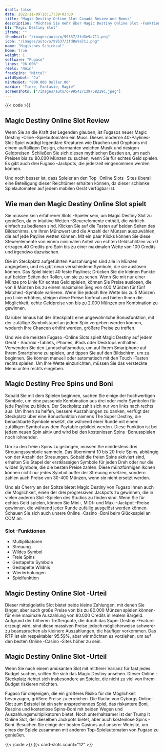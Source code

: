 ```yaml
---
draft: false
date: 2022-11-09T16:17:38+03:00
title: "Magic Destiny Online Slot Canada Review und Bonus"
description: "Möchten Sie mehr über Magic Destiny Online Slot -Funktionen und -auszahlungen erfahren? Wir bei unabhängig Slot -Spielen überprüften und bieten hier kostenloses Spiel!"
h1: "Magic Destiny Slot"
iframe: ""
thumbnail: "/images/auto/o/99537/3fd8e9a711.png"
icon: "/images/auto/o/99537/3fd8e9a711.png"
name: "Magisches Schicksal"
home: true
weight: 1
software: "Fugaso"
lines: "96.00%"
reels: "Nein"
freeSpins: "Mittel"
wildSymbol: "Ja"
minMaxBet: "800.000 Dollar.00"
maxWin: "Tiere, Fantasie, Magie"
screenshots: ["/images/auto/o/99542/139758219c.jpeg"]
---
```


{{< code >}}<h2>Magic Destiny Online Slot Review</h2><p>Wenn Sie an die Kraft der Legenden glauben, ist Fugasos neuer Magic Destiny -Oline -Spielautomaten ein Muss. Dieses moderne 40-Paylines-Slot-Spiel würdigt legendäre Kreaturen wie Drachen und Gryphons mit einem auffälligen Design, charmanten weichen Musik und riesigen Geldpreisen. Schließen Sie sich diesen mythischen Bestien an, um nach Preisen bis zu 80.000 Münzen zu suchen, wenn Sie für echtes Geld spielen. Es gibt auch drei Fugaso -Jackpots, die jederzeit eingenommen werden können.</p><p>Und noch besser ist, dass Spieler an den Top -Online Slots -Sites überall eine Beteiligung dieser Reichtümer erhalten können, da dieser schlanke Spielautomaten auf jedem mobilen Gerät verfügbar ist.</p><h2>Wie man den Magic Destiny Online Slot spielt</h2><p>Sie müssen kein erfahrener Slots -Spieler sein, um Magic Destiny Slot zu genießen, da er intuitive Wetten -Steuerelemente enthält, die wirklich einfach zu bedienen sind. Klicken Sie auf die Tasten auf beiden Seiten des Bildschirms, um Ihren Münzwert und die Anzahl der Münzen auszuwählen, die auf jede Payline wetten können. Mit ein paar Klicks können Sie diese Steuerelemente von einem minimalen Anteil von echten Geldschlitzen von 0 ertragen.40 Credits pro Spin bis zu einer maximalen Wette von 100 Credits und irgendwo dazwischen.</p><p>Die im Steckplatz aufgeführten Auszahlungen sind alle in Münzen angegeben, und es gibt neun verschiedene Symbole, die sie auslösen können. Das Spiel bietet 40 feste Paylines; Drücken Sie die kleinen Punkte auf beiden Seiten der Rollen, um sie zu sehen. Wenn Sie mit nur einer Münze pro Linie für echtes Geld spielen, können Sie Preise auslösen, die von 8 Münzen bis zu einem maximalen Sieg von 400 Münzen für fünf Matched -Symbole variieren. Wenn Sie jedoch Ihre Wette bis zu 5 Münzen pro Linie erhöhen, steigen diese Preise fünfmal und bieten Ihnen die Möglichkeit, echte Geldpreise von bis zu 2.000 Münzen pro Kombination zu gewinnen.</p><p>Darüber hinaus hat der Steckplatz eine ungewöhnliche Bonusfunktion, mit der zufällige Symbolstapel an jedem Spin vergeben werden können, wodurch Ihre Chancen erhöht werden, größere Preise zu treffen.</p><p>Und wie die meisten Fugaso -Online Slots spielt Magic Destiny auf jedem Gerät - Android -Tablets, iPhones, iPads oder Desktops enthalten. Verwenden Sie den Landschaftsmodus, um auf Ihrem Smartphone auf Ihrem Smartphone zu spielen, und tippen Sie auf den Bildschirm, um zu beginnen. Sie können manuell oder automatisch mit den Touch -Tasten rechts spielen. Um Ihre Wette einzurichten, müssen Sie das versteckte Menü unten rechts eingeben.</p><h2>Magic Destiny Free Spins und Boni</h2><p>Sobald Sie mit dem Spielen beginnen, suchen Sie einige der hochwertigen Symbole, um eine passende Kombination aus drei oder mehr Symbolen für jede Payline zu bilden. Der Steckplatz zahlt sich nur von links nach rechts aus. Um Ihnen zu helfen, bessere Auszahlungen zu banken, verfügt der Steckplatz über eine Bonusfunktion namens The Super Destiny, die benachbarte Symbole ersetzt, die während einer Runde mit einem zufälligen Symbol aus dem Paytable gebildet werden. Diese Funktion ist bei jedem neuen Spin aktiv und wird bei den kostenlosen Spins -Bonusspielen noch lohnender.</p><p>Um zu den freien Spins zu gelangen, müssen Sie mindestens drei Streuungssymbole sammeln. Das übernimmt 10 bis 20 freie Spins, abhängig von der Anzahl der Streuungen. Sobald die freien Spins aktiviert sind, erhalten Sie Stapel der erstklassigen Symbole für jeden Dreh oder nur die wilden Symbole, die die besten Preise zahlen. Diese münzförmigen Ikonen können nicht nur jedes Symbol außer der Streuung ersetzen, sondern zahlen auch Preise von 30-400 Münzen, wenn sie nicht ersetzt werden.</p><p>Und als Cherry an der Spitze bietet Magic Destiny von Fugaso Ihnen auch die Möglichkeit, einen der drei progressiven Jackpots zu gewinnen, die in vielen anderen Slot -Spielen des Studios zu finden sind. Wenn Sie für echtes Geld spielen, können Sie Mini-, MIDI- und Maxi -Jackpot -Preise gewinnen, die während jeder Runde zufällig ausgelöst werden können. Schauen Sie sich auch unsere Online -Casino -Boni beim Glücksspiel an COM an.</p><h3>
Slot -Funktionen</h3><ul>
<li></span>
Multiplikatoren</li>
<li></span>
Streuung</li>
<li></span>
Wildes Symbol</li>
<li></span>
Freie Spins</li>
<li></span>
Gestapelte Symbole</li>
<li></span>
Gestapelte Wildnis</li>
<li></span>
Wiederholungen</li>
<li></span>
Spielfunktion</li></ul><h2>Magic Destiny Online Slot -Urteil</h2><p>Dieser mittelgolatile Slot bietet beide kleine Zahlungen, mit denen Sie länger, aber auch große Preise von bis zu 80.000 Münzen spielen können-für eine maximale Auszahlung von 80.000 Credits in realem Bargeld. Aufgrund der höheren Trefferquote, die durch das Super Destiny -Feature erzeugt wird, sind diese massiven Preise jedoch möglicherweise schwerer zu beanspruchen als kleinere Auszahlungen, die häufiger vorkommen. Das RTP ist ein respektabler 95.59%, aber wir möchten es vorziehen, um auf den besten Online -Casino -Sites höher zu sein.</p><h2>Magic Destiny Online Slot -Urteil</h2><p>Wenn Sie nach einem amüsanten Slot mit mittlerer Varianz für fast jedes Budget suchen, sollten Sie sich das Magic Destiny ansehen. Dieser Online -Steckplatz richtet sich insbesondere an Spieler, die nicht zu viel von ihrem Budget riskieren möchten.</p><p>Fugaso für diejenigen, die ein größeres Risiko für die Möglichkeit bevorzugen, größere Preise zu erreichen. Die Rache von Cyborgs Online-Slot zum Beispiel ist ein sehr ansprechendes Spiel, das riskantere Boni, Respins und kostenlose Spins-Boni mit beiden Wegen und Auszahlungsmultiplikatoren bietet. Noch unterhaltsamer ist der Trump It Online Slot, der dieselben Jackpots bietet, aber auch kostenlose Spins -Boni. Besuchen Sie einige der besten Casinos auf unserer Website, um eines der Spiele zusammen mit anderen Top-Spielautomaten von Fugaso zu genießen.</p>{{< /code >}}
 {{< card-slots count="12" >}}